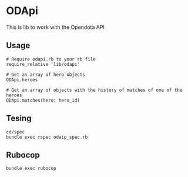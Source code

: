 # ODApi

This is lib to work with the Opendota API

## Usage

  ```
  # Require odapi.rb to your rb file
  require_relative 'lib/odapi'
  ```

  ```
  # Get an array of hero objects
  ODApi.heroes
  ```

  ```
  # Get an array of objects with the history of matches of one of the heroes
  ODApi.matches(hero: hero_id)
  ```
## Tesing

  ```
  cd/spec
  bundle exec rspec odaip_spec.rb
  ```
## Rubocop

  ```
  bundle exec rubocop
  ```
